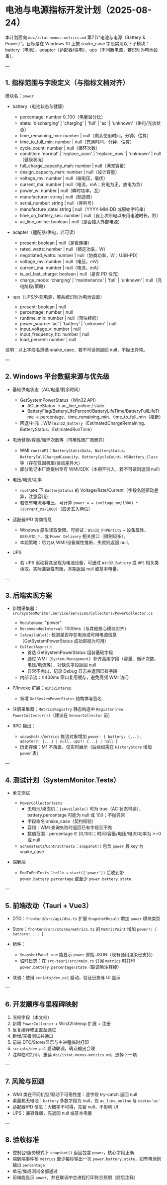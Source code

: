 # 电池与电源指标开发计划（2025-08-24）

本计划面向 `doc/istat-menus-metrics.md` 第7节“电池与电源（Battery & Power）”。目标是在 Windows 10 上按 snake_case 字段实现以下子模块：battery（电池）、adapter（适配器/供电）、ups（不间断电源，若识别为电池设备）。

—

## 1. 指标范围与字段定义（与指标文档对齐）

模块名：`power`

- battery（电池状态与健康）
  - percentage: number 0..100（电量百分比）
  - state: 'discharging' | 'charging' | 'full' | 'ac' | 'unknown'（供电/充放状态）
  - time_remaining_min: number | null（剩余使用时间，分钟，估算）
  - time_to_full_min: number | null（充满时间，分钟，估算）
  - cycle_count: number | null（循环次数）
  - condition: 'normal' | 'replace_soon' | 'replace_now' | 'unknown' | null（健康状况）
  - full_charge_capacity_mah: number | null（满充容量）
  - design_capacity_mah: number | null（设计容量）
  - voltage_mv: number | null（端电压，毫伏）
  - current_ma: number | null（电流，mA；充电为正，放电为负）
  - power_w: number | null（瞬时功率，瓦）
  - manufacturer: string | null（制造商）
  - serial_number: string | null（序列号）
  - manufacture_date: string | null（YYYY-MM-DD 或原始字符串）
  - time_on_battery_sec: number | null（自上次断电以来用电池时长，秒）
  - ac_line_online: boolean | null（是否接入外部电源）

- adapter（适配器/供电，若可读）
  - present: boolean | null（是否连接）
  - rated_watts: number | null（额定功率，W）
  - negotiated_watts: number | null（协商功率，W；USB-PD）
  - voltage_mv: number | null（电压，mV）
  - current_ma: number | null（电流，mA）
  - is_pd_fast_charge: boolean | null（是否 PD 快充）
  - charge_mode: 'charging' | 'maintenance' | 'full' | 'unknown' | null（充电阶段/策略）

- ups（UPS/外部电源，若系统识别为电池设备）
  - present: boolean | null
  - percentage: number | null
  - runtime_min: number | null（预估续航）
  - power_source: 'ac' | 'battery' | 'unknown' | null
  - input_voltage_v: number | null
  - input_frequency_hz: number | null
  - load_percent: number | null

说明：以上字段名遵循 snake_case，若不可读则返回 null，不抛出异常。

—

## 2. Windows 平台数据来源与优先级

- 基础供电状态（AC/电量/剩余时间）
  - GetSystemPowerStatus（Win32 API）
    - ACLineStatus → ac_line_online / state
    - BatteryFlag/BatteryLifePercent/BatteryLifeTime/BatteryFullLifeTime → percentage、time_remaining_min、time_to_full_min（推断）
  - 回退/补充：WMI `Win32_Battery`（EstimatedChargeRemaining、BatteryStatus、EstimatedRunTime）

- 电池健康/容量/循环次数等（可用性因厂商而异）
  - WMI `root\WMI`：`BatteryStaticData`、`BatteryStatus`、`BatteryFullChargedCapacity`、`BatteryCycleCount`、`MSBattery_Class` 等（存在性因机型/驱动差异大）
  - 部分笔记本厂商提供专有 WMI/SDK（本期不引入，若不可读则返回 null）

- 电压/电流/功率
  - `root\WMI` 下 `BatteryStatus` 的 Voltage/Rate/Current（字段名随驱动差异，注意容错）
  - 若仅有电流与电压，可计算 `power_w = (voltage_mv/1000) * (current_ma/1000)`（四舍五入两位）

- 适配器/PD 协商信息
  - Windows 原生读取受限。可尝试：`Win32_PnPEntity` + 设备属性、`USB\VID_*`，或 `Power Delivery` 相关接口（限制较多）。
  - 本期策略：尽力从 WMI/设备属性推断，失败则返回 null。

- UPS
  - 若 UPS 驱动将其呈现为电池设备，可通过 `Win32_Battery` 或 `UPS` 相关类读取。实际兼容性有限，本期返回 null 或基本电量。

—

## 3. 后端实现方案

- 新增采集器：`src/SystemMonitor.Service/Services/Collectors/PowerCollector.cs`
  - `ModuleName`: "power"
  - `RecommendedInterval`: 1000ms（与其他核心模块对齐）
  - `IsAvailable()`: 检测是否存在电池或可用电源信息（GetSystemPowerStatus 成功即视为可用）
  - `CollectAsync()`: 
    - 首选 GetSystemPowerStatus 组装基础字段
    - 通过 WMI（`System.Management`）补齐高级字段（容量、循环次数、电压/电流等），对缺失字段返回 null
    - 异常不抛出，记录 Debug 日志并返回已有字段
  - 内部节流：≥400ms 窗口复用缓存，避免高频 WMI 访问

- P/Invoke 扩展：`Win32Interop`
  - 新增 `GetSystemPowerStatus` 结构体与签名

- 注册采集器：`MetricsRegistry` 静态构造中 `Register(new PowerCollector())`（建议在 `SensorCollector` 前）

- RPC 输出：
  - `snapshot()`/`metrics` 推流对象增加 `power: { battery: {...}, adapter?: {...} | null, ups?: {...} | null }`
  - 历史存储：M1 不落盘，仅实时展示（后续如需在 `HistoryStore` 增加 `power` 表）

—

## 4. 测试计划（SystemMonitor.Tests）

- 单元测试
  - `PowerCollectorTests`
    - 无电池/桌面机：`IsAvailable()` 可为 true（AC 状态可读），battery.percentage 可能为 null 或 100；不抛异常
    - 字段命名 snake_case（契约校验）
    - 容错：WMI 查询失败时返回已有字段且不抛
    - 数值范围：percentage ∈ [0,100]；时间/容量/电压/电流/功率为 >=0 或 null
  - `SchemaTests`/`ContractTests`：`snapshot()` 包含 `power` 且 key 为 snake_case

- 端到端
  - `EndToEndTests`：`hello` + `start(['power'])` 后收到带 `power.battery.percentage` 或至少 `power.battery.state`

—

## 5. 前端改动（Tauri + Vue3）

- DTO：`frontend/src/api/dto.ts` 扩展 `SnapshotResult` 增加 `power` 模块类型
- Store：`frontend/src/stores/metrics.ts` 的 `MetricPoint` 增加 `power?: { battery: ... }`
- 组件：
  - `SnapshotPanel.vue` 能显示 `power` 原始 JSON（现有通用渲染已支持）
  - 临时日志：在 `src-tauri/src/main.rs` 订阅 `metrics` 时打印 `power.battery.percentage/state`（联调后注释掉）

- 联调：使用 `scripts/dev.ps1` 启动，验证日志与 UI 显示

—

## 6. 开发顺序与里程碑映射

1) 冻结字段（本文档）
2) 新增 `PowerCollector` + Win32Interop 扩展 + 注册
3) 反复编译修正直至通过
4) 新增/完善测试并通过
5) 前端 DTO/Store/显示与主进程临时打印
6) `scripts/dev.ps1` 启动联调，确认输出合理
7) 注释临时打印，重读 `doc/istat-menus-metrics.md`，选择下一项

—

## 7. 风险与回退

- WMI 类在不同机型/驱动下可用性差：逐字段 try-catch 返回 null
- 桌面机无电池：`battery` 多数字段为 null，仅 `ac_line_online` 与 `state='ac'`
- 适配器/PD 信息：大概率不可得，先留 null，不影响 UI
- UPS：兼容性弱，先返回 null 或基本电量

—

## 8. 验收标准

- 控制台/服务模式下 `snapshot()` 返回包含 `power`，核心字段正确
- 端到端事件桥 `metrics` 至少每秒输出一次 `power.battery.state`，如有电池则输出 `percentage`
- 单元/集成测试全部通过
- 前端能显示 `power`，并在联调中主进程打印符合预期（随后注释）
